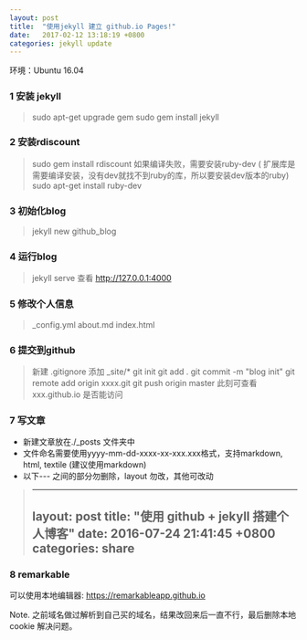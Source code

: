 ```yaml
---
layout: post
title:  "使用jekyll 建立 github.io Pages!"
date:   2017-02-12 13:18:19 +0800
categories: jekyll update
---
```


环境：Ubuntu 16.04


### 1 安装 jekyll
> sudo apt-get upgrade gem
> sudo gem install jekyll

### 2 安装rdiscount
> sudo gem install rdiscount
> 如果编译失败，需要安装ruby-dev ( 扩展库是需要编译安装，没有dev就找不到ruby的库，所以要安装dev版本的ruby)
> sudo apt-get install ruby-dev
     
### 3 初始化blog
> jekyll new github_blog

### 4 运行blog
> jekyll serve
查看 http://127.0.0.1:4000

### 5 修改个人信息
> _config.yml
> about.md
> index.html
### 6 提交到github
> 新建 .gitignore
添加 _site/*
git init
git add .
git commit -m "blog init"
git remote add origin xxxx.git
git push origin master
此刻可查看 xxx.github.io 是否能访问

### 7 写文章
- 新建文章放在./_posts 文件夹中
- 文件命名需要使用yyyy-mm-dd-xxxx-xx-xxx.xxx格式，支持markdown, html, textile (建议使用markdown)
- 以下--- 之间的部分勿删除，layout 勿改，其他可改动
> ---
> layout: post
> title:  "使用 github + jekyll 搭建个人博客"
> date:   2016-07-24 21:41:45 +0800
> categories: share
> ---

### 8 remarkable
可以使用本地编辑器: 
https://remarkableapp.github.io


Note. 之前域名做过解析到自己买的域名，结果改回来后一直不行，最后删除本地cookie 解决问题。



